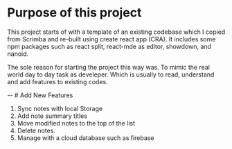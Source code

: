 # Purpose of this project

This project starts of with a template of an existing codebase which
I copied from Scrimba and re-built using create react app (CRA).
It includes some npm packages such as react split, react-mde as editor, showdown, and nanoid.

The sole reason for starting the project this way was.
To mimic the real world day to day task as develeper.
Which is usually to read, understand and add features to existing codes.

-- # Add New Features

1. Sync notes with local Storage
2. Add note summary titles
3. Move modified notes to the top of the list
4. Delete notes.
5. Manage with a cloud database such as firebase
